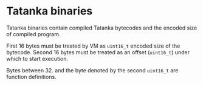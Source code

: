 # Tatanka binaries

Tatanka binaries contain compiled Tatanka bytecodes and the encoded size of compiled program.

First 16 bytes must be treated by VM as `uint16_t` encoded size of the bytecode.
Second 16 bytes must be treated as an offset (`uint16_t`) under which to start execution.

Bytes between 32. and the byte denoted by the second `uint16_t` are function definitions.
